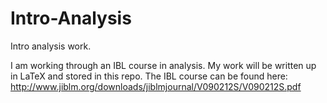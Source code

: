 # Intro-Analysis
Intro analysis work.


I am working through an IBL course in analysis. My work will be written up in LaTeX and stored in this repo. The IBL course can be found here: http://www.jiblm.org/downloads/jiblmjournal/V090212S/V090212S.pdf
